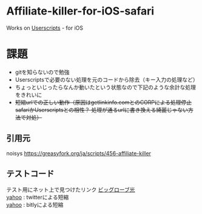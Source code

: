 # Affiliate-killer-for-iOS-safari
Works on [Userscripts](https://apps.apple.com/jp/app/userscripts/id1463298887) - for iOS  
  
# 課題
- gitを知らないので勉強  
- Userscriptsで必要のない処理を元のコードから除去（キー入力の処理など）
- ちょっといじったらなんか動いたという状態なので下記のような余計な処理をきれいに  
- ~~短縮urlでの正しい動作（原因はgetlinkinfo.comとのCORPによる処理停止 safariかUserscriptsとの相性？ 処理が通るurlに書き換える綺麗じゃない方法で対処）~~  

## 引用元
noisys https://greasyfork.org/ja/scripts/456-affiliate-killer

## テストコード
テスト用にネット上で見つけたリンク
[ビッグローブ光](https://join.biglobe.ne.jp/ftth/hikari/?utm_source=biglobe.ne.jp&utm_medium=referral&utm_campaign=btop&utm_content=side_link_ftth_big)  
[yahoo](https://t.co/pCDL8cdjXx) : twitterによる短縮  
[yahoo](https://bit.ly/2TItk3X)  : bitlyによる短縮  
